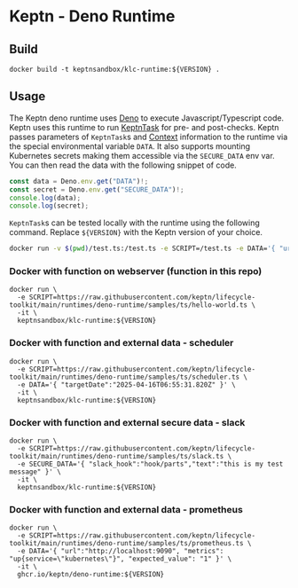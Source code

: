 # Keptn - Deno Runtime

## Build

```shell
docker build -t keptnsandbox/klc-runtime:${VERSION} .
```

## Usage

The Keptn deno runtime uses [Deno](https://deno.com/)
to execute Javascript/Typescript code.
Keptn uses this runtime to run [KeptnTask](https://lifecycle.keptn.sh/docs/tasks/write-tasks/)
for pre- and post-checks.
Keptn passes parameters of `KeptnTask`s and
[Context](https://lifecycle.keptn.sh/docs/concepts/tasks/#context) information
to the runtime via the special environmental variable `DATA`.
It also supports mounting Kubernetes secrets making them accessible via the `SECURE_DATA` env var.
You can then read the data with the following snippet of code.

```js
const data = Deno.env.get("DATA")!;
const secret = Deno.env.get("SECURE_DATA")!;
console.log(data);
console.log(secret);
```

`KeptnTask`s can be tested locally with the runtime using the following command.
Replace `${VERSION}` with the Keptn version of your choice.

```sh
docker run -v $(pwd)/test.ts:/test.ts -e SCRIPT=/test.ts -e DATA='{ "url":"http://localhost:9090" }' -e SECURE_DATA='{ "token": "myToken"}' -it ghcr.io/keptn/deno-runtime:${VERSION}
```

### Docker with function on webserver (function in this repo)

```shell
docker run \
  -e SCRIPT=https://raw.githubusercontent.com/keptn/lifecycle-toolkit/main/runtimes/deno-runtime/samples/ts/hello-world.ts \
  -it \
  keptnsandbox/klc-runtime:${VERSION}
```

### Docker with function and external data - scheduler

```shell
docker run \
  -e SCRIPT=https://raw.githubusercontent.com/keptn/lifecycle-toolkit/main/runtimes/deno-runtime/samples/ts/scheduler.ts \
  -e DATA='{ "targetDate":"2025-04-16T06:55:31.820Z" }' \
  -it \
  keptnsandbox/klc-runtime:${VERSION}
```

### Docker with function and external secure data - slack

```shell
docker run \
  -e SCRIPT=https://raw.githubusercontent.com/keptn/lifecycle-toolkit/main/runtimes/deno-runtime/samples/ts/slack.ts \
  -e SECURE_DATA='{ "slack_hook":"hook/parts","text":"this is my test message" }' \
  -it \
  keptnsandbox/klc-runtime:${VERSION}
```

### Docker with function and external data - prometheus

```shell
docker run \
  -e SCRIPT=https://raw.githubusercontent.com/keptn/lifecycle-toolkit/main/runtimes/deno-runtime/samples/ts/prometheus.ts \
  -e DATA='{ "url":"http://localhost:9090", "metrics": "up{service=\"kubernetes\"}", "expected_value": "1" }' \
  -it \
  ghcr.io/keptn/deno-runtime:${VERSION}
```
